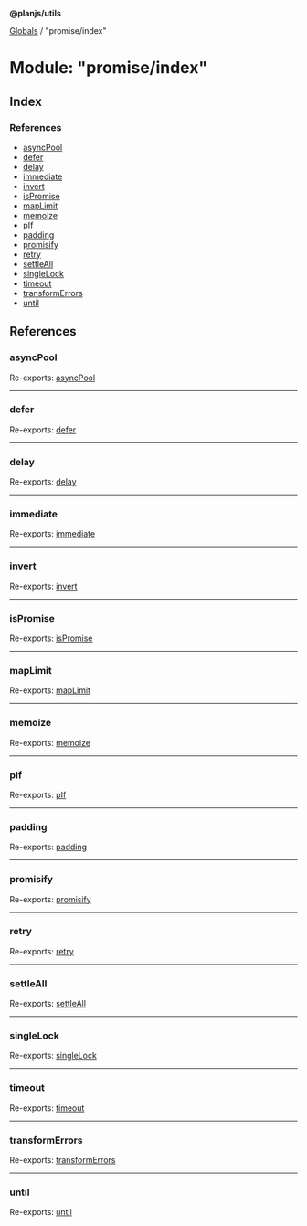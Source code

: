 **@planjs/utils**

[Globals](../README.md) / "promise/index"

# Module: "promise/index"

## Index

### References

* [asyncPool](_promise_index_.md#asyncpool)
* [defer](_promise_index_.md#defer)
* [delay](_promise_index_.md#delay)
* [immediate](_promise_index_.md#immediate)
* [invert](_promise_index_.md#invert)
* [isPromise](_promise_index_.md#ispromise)
* [mapLimit](_promise_index_.md#maplimit)
* [memoize](_promise_index_.md#memoize)
* [pIf](_promise_index_.md#pif)
* [padding](_promise_index_.md#padding)
* [promisify](_promise_index_.md#promisify)
* [retry](_promise_index_.md#retry)
* [settleAll](_promise_index_.md#settleall)
* [singleLock](_promise_index_.md#singlelock)
* [timeout](_promise_index_.md#timeout)
* [transformErrors](_promise_index_.md#transformerrors)
* [until](_promise_index_.md#until)

## References

### asyncPool

Re-exports: [asyncPool](_promise_asyncpool_.md#asyncpool)

___

### defer

Re-exports: [defer](_promise_defer_.md#defer)

___

### delay

Re-exports: [delay](_promise_delay_.md#delay)

___

### immediate

Re-exports: [immediate](_promise_immediate_.md#immediate)

___

### invert

Re-exports: [invert](_promise_invert_.md#invert)

___

### isPromise

Re-exports: [isPromise](_promise_ispromise_.md#ispromise)

___

### mapLimit

Re-exports: [mapLimit](_promise_maplimit_.md#maplimit)

___

### memoize

Re-exports: [memoize](_promise_memoize_.md#memoize)

___

### pIf

Re-exports: [pIf](_promise_pif_.md#pif)

___

### padding

Re-exports: [padding](_promise_padding_.md#padding)

___

### promisify

Re-exports: [promisify](_promise_promisify_.md#promisify)

___

### retry

Re-exports: [retry](_promise_retry_.md#retry)

___

### settleAll

Re-exports: [settleAll](_promise_settleall_.md#settleall)

___

### singleLock

Re-exports: [singleLock](_promise_singlelock_.md#singlelock)

___

### timeout

Re-exports: [timeout](_promise_timeout_.md#timeout)

___

### transformErrors

Re-exports: [transformErrors](_promise_transformerrors_.md#transformerrors)

___

### until

Re-exports: [until](_promise_until_.md#until)
